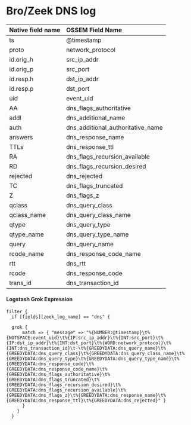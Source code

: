 # Bro/Zeek DNS log

|Native field name            |OSSEM Field Name                   |
|:----------------------------|:----------------------------------|
| ts                          | @timestamp                        |
| proto                       | network_protocol                  |
| id.orig_h                   | src_ip_addr                       |
| id.orig_p                   | src_port                          |
| id.resp.h                   | dst_ip_addr                       | 
| id.resp.p                   | dst_port                          |
| uid                         | event_uid                         |
| AA                          | dns_flags_authoritative           |
| addl                        | dns_additional_name               |
| auth                        | dns_additional_authoritative_name |
| answers                     | dns_response_name                 |
| TTLs                        | dns_response_ttl                  |
| RA                          | dns_flags_recursion_available     |
| RD                          | dns_flags_recursion_desired       |
| rejected                    | dns_rejected                      |
| TC                          | dns_flags_truncated               |
| Z                           | dns_flags_z                       |
| qclass                      | dns_query_class                   |
| qclass_name                 | dns_query_class_name              |
| qtype                       | dns_query_type                    |
| qtype_name                  | dns_query_type_name               |
| query                       | dns_query_name                    |
| rcode_name                  | dns_response_code_name            |
| rtt                         | dns_rtt                           |
| rcode                       | dns_response_code                 |
| trans_id                    | dns_transaction_id                |

#### Logstash Grok Expression

```
filter {
  if [fields][zeek_log_name] == "dns" {

  grok {
      match => { "message" => "%{NUMBER:@timestamp}\t%{NOTSPACE:event_uid}\t%{IP:src_ip_addr}\t%{INT:src_port}\t%{IP:dst_ip_addr}\t%{INT:dst_port}\t%{WORD:network_protocol}\t%{INT:dns_transaction_id}\t-\t%{GREEDYDATA:dns_query_name}\t%{GREEDYDATA:dns_query_class}\t%{GREEDYDATA:dns_query_class_name}\t%{GREEDYDATA:dns_query_type}\t%{GREEDYDATA:dns_query_type_name}\t%{GREEDYDATA:dns_response_code}\t%{GREEDYDATA:dns_response_code_name}\t%{GREEDYDATA:dns_flags_authoritative}\t%{GREEDYDATA:dns_flags_truncated}\t%{GREEDYDATA:dns_flags_recursion_desired}\t%{GREEDYDATA:dns_flags_recursion_available}\t%{GREEDYDATA:dns_flags_z}\t%{GREEDYDATA:dns_response_name}\t%{GREEDYDATA:dns_response_ttl}\t%{GREEDYDATA:dns_rejected}" }
      }
    }
  }
```